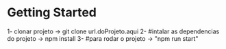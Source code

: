 # Getting Started

1- clonar projeto -> git clone url.doProjeto.aqui
2- \#intalar as dependencias do projeto -> npm install
3- \#para rodar o projeto -> "npm run start"
